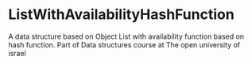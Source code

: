 # ListWithAvailabilityHashFunction
A data structure based on Object List with availability function based on hash function.
Part of Data structures course at The open university of israel
